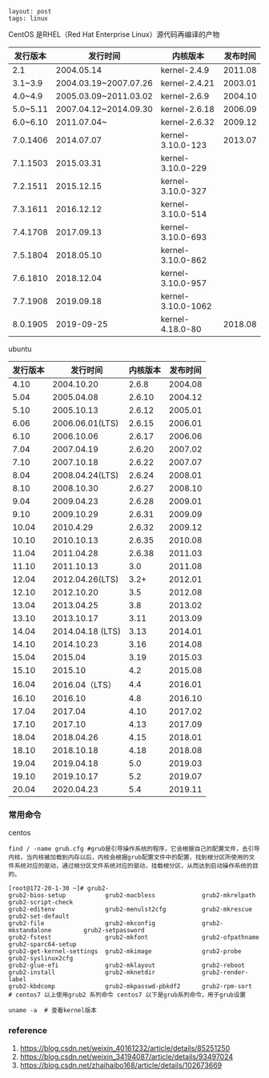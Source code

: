 ```
layout: post
tags: linux 
```

CentOS 是RHEL（Red Hat Enterprise Linux）源代码再编译的产物

| 发行版本 | 发行时间              | 内核版本           | 发布时间 |
| -------- | --------------------- | ------------------ | -------- |
| 2.1      | 2004.05.14            | kernel-2.4.9       | 2011.08  |
| 3.1~3.9  | 2004.03.19~2007.07.26 | kernel-2.4.21      | 2003.01  |
| 4.0~4.9  | 2005.03.09~2011.03.02 | kernel-2.6.9       | 2004.10  |
| 5.0~5.11 | 2007.04.12~2014.09.30 | kernel-2.6.18      | 2006.09  |
| 6.0~6.10 | 2011.07.04~           | kernel-2.6.32      | 2009.12  |
| 7.0.1406 | 2014.07.07            | kernel-3.10.0-123  | 2013.07  |
| 7.1.1503 | 2015.03.31            | kernel-3.10.0-229  |          |
| 7.2.1511 | 2015.12.15            | kernel-3.10.0-327  |          |
| 7.3.1611 | 2016.12.12            | kernel-3.10.0-514  |          |
| 7.4.1708 | 2017.09.13            | kernel-3.10.0-693  |          |
| 7.5.1804 | 2018.05.10            | kernel-3.10.0-862  |          |
| 7.6.1810 | 2018.12.04            | kernel-3.10.0-957  |          |
| 7.7.1908 | 2019.09.18            | kernel-3.10.0-1062 |          |
| 8.0.1905 | 2019-09-25            | kernel-4.18.0-80   | 2018.08  |



ubuntu

| 发行版本 | 发行时间         | 内核版本 | 发布时间 |
| -------- | ---------------- | -------- | -------- |
| 4.10     | 2004.10.20       | 2.6.8    | 2004.08  |
| 5.04     | 2005.04.08       | 2.6.10   | 2004.12  |
| 5.10     | 2005.10.13       | 2.6.12   | 2005.01  |
| 6.06     | 2006.06.01(LTS)  | 2.6.15   | 2006.01  |
| 6.10     | 2006.10.06       | 2.6.17   | 2006.06  |
| 7.04     | 2007.04.19       | 2.6.20   | 2007.02  |
| 7.10     | 2007.10.18       | 2.6.22   | 2007.07  |
| 8.04     | 2008.04.24(LTS)  | 2.6.24   | 2008.01  |
| 8.10     | 2008.10.30       | 2.6.27   | 2008.10  |
| 9.04     | 2009.04.23       | 2.6.28   | 2009.01  |
| 9.10     | 2009.10.29       | 2.6.31   | 2009.09  |
| 10.04    | 2010.4.29        | 2.6.32   | 2009.12  |
| 10.10    | 2010.10.13       | 2.6.35   | 2010.08  |
| 11.04    | 2011.04.28       | 2.6.38   | 2011.03  |
| 11.10    | 2011.10.13       | 3.0      | 2011.08  |
| 12.04    | 2012.04.26(LTS)  | 3.2+     | 2012.01  |
| 12.10    | 2012.10.20       | 3.5      | 2012.08  |
| 13.04    | 2013.04.25       | 3.8      | 2013.02  |
| 13.10    | 2013.10.17       | 3.11     | 2013.09  |
| 14.04    | 2014.04.18 (LTS) | 3.13     | 2014.01  |
| 14.10    | 2014.10.23       | 3.16     | 2014.08  |
| 15.04    | 2015.04          | 3.19     | 2015.03  |
| 15.10    | 2015.10          | 4.2      | 2015.08  |
| 16.04    | 2016.04（LTS）   | 4.4      | 2016.01  |
| 16.10    | 2016.10          | 4.8      | 2016.10  |
| 17.04    | 2017.04          | 4.10     | 2017.02  |
| 17.10    | 2017.10          | 4.13     | 2017.09  |
| 18.04    | 2018.04.26       | 4.15     | 2018.01  |
| 18.10    | 2018.10.18       | 4.18     | 2018.08  |
| 19.04    | 2019.04.18       | 5.0      | 2019.03  |
| 19.10    | 2019.10.17       | 5.2      | 2019.07  |
| 20.04    | 2020.04.23       | 5.4      | 2019.11  |





### 常用命令

centos

```shell
find / -name grub.cfg #grub是引导操作系统的程序，它会根据自己的配置文件，去引导内核，当内核被加载到内存以后，内核会根据grub配置文件中的配置，找到根分区所使用的文件系统对应的驱动，通过根分区文件系统对应的驱动，挂载根分区，从而达到启动操作系统的目的。
```

```shell
[root@172-20-1-30 ~]# grub2-
grub2-bios-setup           grub2-macbless             grub2-mkrelpath            grub2-script-check
grub2-editenv              grub2-menulst2cfg          grub2-mkrescue             grub2-set-default
grub2-file                 grub2-mkconfig             grub2-mkstandalone         grub2-setpassword
grub2-fstest               grub2-mkfont               grub2-ofpathname           grub2-sparc64-setup
grub2-get-kernel-settings  grub2-mkimage              grub2-probe                grub2-syslinux2cfg
grub2-glue-efi             grub2-mklayout             grub2-reboot               
grub2-install              grub2-mknetdir             grub2-render-label         
grub2-kbdcomp              grub2-mkpasswd-pbkdf2      grub2-rpm-sort    
# centos7 以上使用grub2 系列命令 centos7 以下是grub系列命令，用于grub设置
```

```shell
uname -a  # 查看kernel版本
```



### reference

1. https://blog.csdn.net/weixin_40161232/article/details/85251250
2. https://blog.csdn.net/weixin_34194087/article/details/93497024
3. https://blog.csdn.net/zhaihaibo168/article/details/102673669